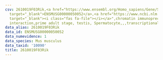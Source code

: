 ```yaml
---
csv: 2610019F03Rik,<a href="https://www.ensembl.org/Homo_sapiens/Gene/Summary?db=core;g=ENSMUSG00000050052"
  target="_blank">ENSMUSG00000050052</a>,<a href="https://www.ncbi.nlm.nih.gov/pubmed/25450459"
  target="_blank"><i class="fas fa-file"></i></a>",chromatin immunoprecipitation assay,direct
  interaction,prime adult stage, testis, Spermatocyte,,,transcriptional regulation,
data_alias: 2610019F03Rik
data_id: ENSMUSG00000050052
data_numevidence: 1
data_species: Mus musculus
data_taxid: '10090'
title: 2610019F03Rik
---
```

